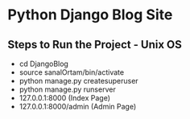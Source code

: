 <h1>Python Django Blog Site</h1>


<h2>Steps to Run the Project - Unix OS</h2>

<ul type="disc">

  <li>cd DjangoBlog</li> 
  
  <li>source sanalOrtam/bin/activate</li>
  
  <li>python manage.py createsuperuser</li>
  
  <li>python manage.py runserver</li>
  
  <li>127.0.0.1:8000 (Index Page)</li>
  
  <li>127.0.0.1:8000/admin (Admin Page)</li>


</ul>

